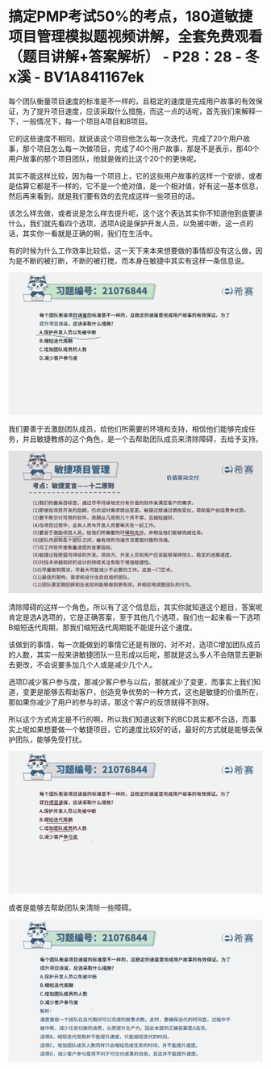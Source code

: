 # 搞定PMP考试50%的考点，180道敏捷项目管理模拟题视频讲解，全套免费观看（题目讲解+答案解析） - P28：28 - 冬x溪 - BV1A841167ek

每个团队衡量项目速度的标准是不一样的，且稳定的速度是完成用户故事的有效保证，为了提升项目速度，应该采取什么措施，而这一点的话呢，首先我们来解释一下，一般情况下，每一个项目A项目和B项目。

它的这些速度不相同，就说诶这个项目他怎么每一次迭代，完成了20个用户故事，那个项目怎么每一次做项目，完成了40个用户故事，那是不是表示，那40个用户故事的那个项目团队，他就是做的比这个20个的更快呢。

其实不能这样比较，因为每一个项目上，它的这些用户故事的这样一个安排，或者是估算它都是不一样的，它不是一个绝对值，是一个相对值，好有这一基本信息，然后再来看到，就是我们要有效的去完成这样一些项目的话。

该怎么样去做，或者说是怎么样去提升呃，这个这个表达其实你不知道他到底要讲什么，我们就先看四个选项，选项A说是保护开发人员，以免被中断，这一点的话，其实你一看就是正确的啊，我们在生活中。

有的时候为什么工作效率比较低，这一天下来本来想要做的事情却没有这么做，因为是不断的被打断，不断的被打搅，而本身在敏捷中其实有这样一条信息说。



![](img/eceb3c9f097827a0a413ab694b92f7c0_1.png)

我们要善于去激励团队成员，给他们所需要的环境和支持，相信他们能够完成任务，并且敏捷教练的这个角色，是一个去帮助团队成员来清除障碍，去给予支持。



![](img/eceb3c9f097827a0a413ab694b92f7c0_3.png)

清除障碍的这样一个角色，所以有了这个信息后，其实你就知道这个题目，答案呢肯定是选A选项的，它是正确答案，至于其他几个选项，我们也一起来看一下选项B缩短迭代周期，那我们缩短迭代周期能不能提升这个速度。

该做到的事情，每一次能做到的事情它还是有限的，对不对，选项C增加团队成员的人数，其实一般来讲敏捷团队一旦形成以后呢，那就是这么多人不会随意去更新去更改，不会说要多加几个人或是减少几个人。

选项D减少客户参与度，那减少客户参与以后，那就减少了变更，而事实上我们知道，变更是能够去帮助客户，创造竞争优势的一种方式，这也是敏捷的价值所在，那如果你减少了用户的参与的话，那这个客户的反馈就得不到呀。

所以这个方式肯定是不行的啊，所以我们知道这剩下的BCD其实都不合适，而事实上呢如果想要做一个敏捷项目，它的速度比较好的话，最好的方式就是能够去保护团队，能够免受打扰。



![](img/eceb3c9f097827a0a413ab694b92f7c0_5.png)

或者是能够去帮助团队来清除一些障碍。

![](img/eceb3c9f097827a0a413ab694b92f7c0_7.png)